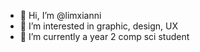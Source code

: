 - 👋 Hi, I’m @limxianni
- 👀 I’m interested in graphic, design, UX
- 🌱 I’m currently a year 2 comp sci student

<!---
limxianni/limxianni is a ✨ special ✨ repository because its `README.md` (this file) appears on your GitHub profile.
You can click the Preview link to take a look at your changes.
--->
